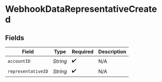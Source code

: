 # WebhookDataRepresentativeCreated


## Fields

| Field              | Type               | Required           | Description        |
| ------------------ | ------------------ | ------------------ | ------------------ |
| `accountID`        | *String*           | :heavy_check_mark: | N/A                |
| `representativeID` | *String*           | :heavy_check_mark: | N/A                |